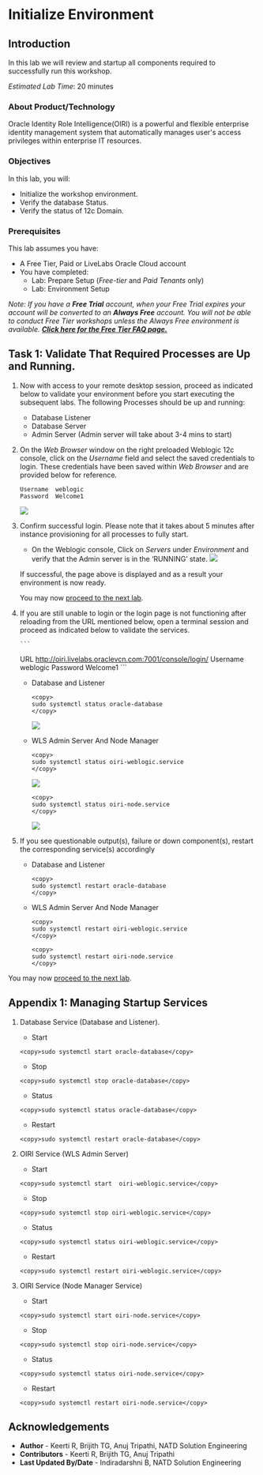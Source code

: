 # Initialize Environment

## Introduction

In this lab we will review and startup all components required to successfully run this workshop.

*Estimated Lab Time*: 20 minutes

### About Product/Technology
Oracle Identity Role Intelligence(OIRI) is a powerful and flexible enterprise identity management system that automatically manages user's access privileges within enterprise IT resources.

### Objectives

In this lab, you will:
* Initialize the workshop environment.
* Verify the database Status.
* Verify the status of 12c Domain.

### Prerequisites
This lab assumes you have:
- A Free Tier, Paid or LiveLabs Oracle Cloud account
- You have completed:
    - Lab: Prepare Setup (*Free-tier* and *Paid Tenants* only)
    - Lab: Environment Setup

*Note: If you have a **Free Trial** account, when your Free Trial expires your account will be converted to an **Always Free** account. You will not be able to conduct Free Tier workshops unless the Always Free environment is available. **[Click here for the Free Tier FAQ page.](https://www.oracle.com/cloud/free/faq.html)***


## Task 1: Validate That Required Processes are Up and Running.
1. Now with access to your remote desktop session, proceed as indicated below to validate your environment before you start executing the subsequent labs. The following Processes should be up and running:

    - Database Listener
    - Database Server
    - Admin Server (Admin server will take about 3-4 mins to start)

2. On the *Web Browser* window on the right preloaded Weblogic 12c console, click on the *Username* field and select the saved credentials to login. These credentials have been saved within *Web Browser* and are provided below for reference.

    ```
    Username  weblogic
    Password  Welcome1
    ```

    ![](images/oiri-vnc.png " ")

3. Confirm successful login. Please note that it takes about 5 minutes after instance provisioning for all processes to fully start.
    - On the Weblogic console, Click on *Servers* under *Environment* and verify that the Admin server is in the ‘RUNNING’ state.
    ![](images/oiri-landing.png " ")

    If successful, the page above is displayed and as a result your environment is now ready.  

    You may now [proceed to the next lab](#next).

4. If you are still unable to login or the login page is not functioning after reloading from the URL mentioned below, open a terminal  session and proceed as indicated below to validate the services.

       ```
      URL       http://oiri.livelabs.oraclevcn.com:7001/console/login/
      Username  weblogic
      Password  Welcome1
       ```
      

    - Database and Listener

      ```
      <copy>
      sudo systemctl status oracle-database
      </copy>
      ```
      ![](images/4-db.png " ")

    - WLS Admin Server And Node Manager

      ```
      <copy>
      sudo systemctl status oiri-weblogic.service
      </copy>
      ```
      ![](images/oiri-wls-service.png " ")

      ```
      <copy>
      sudo systemctl status oiri-node.service
      </copy>
      ```
      ![](images/oiri-node-service.png " ")

5. If you see questionable output(s), failure or down component(s), restart the corresponding service(s) accordingly

    - Database and Listener

      ```
      <copy>
      sudo systemctl restart oracle-database
      </copy>
      ```

    - WLS Admin Server And Node Manager

      ```
      <copy>
      sudo systemctl restart oiri-weblogic.service
      </copy>
      ```
      ```
      <copy>
      sudo systemctl restart oiri-node.service
      </copy>
      ```

You may now [proceed to the next lab](#next).

## Appendix 1: Managing Startup Services

1. Database Service (Database and Listener).

    - Start

    ```
    <copy>sudo systemctl start oracle-database</copy>
    ```

    - Stop

    ```
    <copy>sudo systemctl stop oracle-database</copy>
    ```

    - Status

    ```
    <copy>sudo systemctl status oracle-database</copy>
    ```

    - Restart

    ```
    <copy>sudo systemctl restart oracle-database</copy>
    ```
    
2. OIRI Service (WLS Admin Server)

    - Start

    ```
    <copy>sudo systemctl start  oiri-weblogic.service</copy>
    ```

    - Stop

    ```
    <copy>sudo systemctl stop oiri-weblogic.service</copy>
    ```

    - Status

    ```
    <copy>sudo systemctl status oiri-weblogic.service</copy>
    ```

    - Restart

    ```
    <copy>sudo systemctl restart oiri-weblogic.service</copy>
    ```

3. OIRI Service (Node Manager Service)

    - Start

    ```
    <copy>sudo systemctl start oiri-node.service</copy>
    ```

    - Stop

    ```
    <copy>sudo systemctl stop oiri-node.service</copy>
    ```

    - Status

    ```
    <copy>sudo systemctl status oiri-node.service</copy>
    ```

    - Restart

    ```
    <copy>sudo systemctl restart oiri-node.service</copy>
    ```

## Acknowledgements
* **Author** - Keerti R, Brijith TG, Anuj Tripathi, NATD Solution Engineering
* **Contributors** -  Keerti R, Brijith TG, Anuj Tripathi
* **Last Updated By/Date** - Indiradarshni B, NATD Solution Engineering
